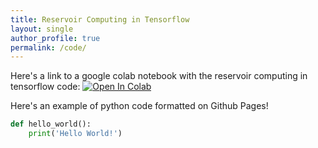 ```yaml
---
title: Reservoir Computing in Tensorflow
layout: single
author_profile: true
permalink: /code/
---
```

Here's a link to a google colab notebook with the reservoir computing in tensorflow code: [![Open In Colab](https://colab.research.google.com/assets/colab-badge.svg)](https://githubtocolab.com/awikner/awikner.github.io/blob/master/_src/reservoir_tensorflow.ipynb)

Here's an example of python code formatted on Github Pages!
```python
def hello_world():
    print('Hello World!')
```
